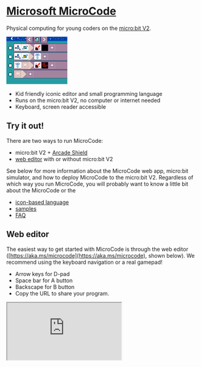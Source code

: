 # [Microsoft MicroCode](https://aka.ms/microcode)

Physical computing for young coders on the [micro:bit V2](https://microbit.org).

![Chuck a Duck MicroCode program](./images/sample_chuck_a_duck.png)

-   Kid friendly iconic editor and small programming language
-   Runs on the micro:bit V2, no computer or internet needed
-   Keyboard, screen reader accessible

## Try it out!

There are two ways to run MicroCode:

-   micro:bit V2 + [Arcade Shield](https://www.kittenbot.cc/products/newbit-arcade-shield)
-   [web editor](https://aka.ms/microcode) with or without micro:bit V2

See below for more information about the MicroCode web app, micro:bit simulator, and how to deploy MicroCode to the micro:bit V2. Regardless of which way you run MicroCode, you will probably want to know a little bit about the MicroCode
or the

* [icon-based language](./language.md)
* [samples](./samples.md)
* [FAQ](./faq.md)

## Web editor

The easiest way to get started with MicroCode is through the web editor ([https://aka.ms/microcode](https://aka.ms/microcode), shown below). We recommend using the keyboard navigation or a real gamepad!

-   Arrow keys for D-pad
-   Space bar for A button
-   Backscape for B button
-   Copy the URL to share your program.

<iframe class="editor" src="https://microsoft.github.io/microcode?nofooter=1&embed=1" />

## Micro:bit simulator

From the web app, make sure that the web browser is not full screen and you will see four links at the bottom of the app (see image above):

-   **Manual** (this page)
-   **Simulator**
-   **GitHub** (this repo)
-   **Version #** (links to micro:bit hex file)

Clicking on the simulator link will open a page with the MicroCode web app on the right side and a micro:bit simulator and Jacdac dashboard on the left, as shown below. Your MicroCode program is saved, compiled and updated to the micro:bit (simulator or device) on every edit, so everything should be live and running all the time.

![micro:bit simulator and MicroCode web app](./images/webAppSimulators.jpg)

## Contributing

This project is open source and welcomes contributions and suggestions at https://github.com/microsoft/microcode.
Read the [developer instructions](./develop.md).

